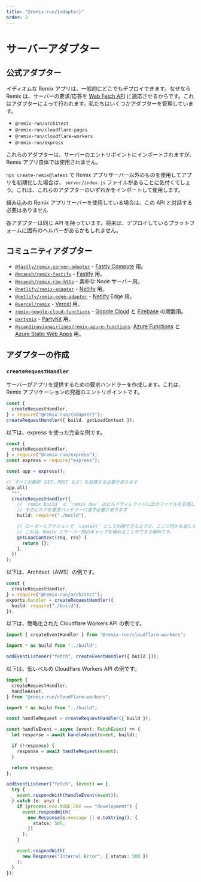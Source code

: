 ```yaml
---
title: "@remix-run/{adapter}"
order: 3
---
```


# サーバーアダプター

## 公式アダプター

イディオムな Remix アプリは、一般的にどこでもデプロイできます。なぜなら Remix は、サーバーの要求/応答を [Web Fetch API][web-fetch-api] に適応させるからです。これはアダプターによって行われます。私たちはいくつかアダプターを管理しています。

- `@remix-run/architect`
- `@remix-run/cloudflare-pages`
- `@remix-run/cloudflare-workers`
- `@remix-run/express`

これらのアダプターは、サーバーのエントリポイントにインポートされますが、Remix アプリ自体では使用されません。

`npx create-remix@latest` で Remix アプリサーバー以外のものを使用してアプリを初期化した場合は、 `server/index.js` ファイルがあることに気付くでしょう。これは、これらのアダプターのいずれかをインポートして使用します。

<docs-info>組み込みの Remix アプリサーバーを使用している場合は、この API と対話する必要はありません</docs-info>

各アダプターは同じ API を持っています。将来は、デプロイしているプラットフォームに固有のヘルパーがあるかもしれません。

## コミュニティアダプター

- [`@fastly/remix-server-adapter`][fastly-remix-server-adapter] - [Fastly Compute][fastly-compute] 用。
- [`@mcansh/remix-fastify`][remix-fastify] - [Fastify][fastify] 用。
- [`@mcansh/remix-raw-http`][remix-raw-http] - 素朴な Node サーバー用。
- [`@netlify/remix-adapter`][netlify-remix-adapter] - [Netlify][netlify] 用。
- [`@netlify/remix-edge-adapter`][netlify-remix-edge-adapter] - [Netlify][netlify] Edge 用。
- [`@vercel/remix`][vercel-remix] - [Vercel][vercel] 用。
- [`remix-google-cloud-functions`][remix-google-cloud-functions] - [Google Cloud][google-cloud-functions] と [Firebase][firebase-functions] の関数用。
- [`partymix`][partymix] - [PartyKit][partykit] 用。
- [`@scandinavianairlines/remix-azure-functions`][remix-azure-functions]: [Azure Functions][azure-functions] と [Azure Static Web Apps][azure-static-web-apps] 用。

## アダプターの作成

### `createRequestHandler`

サーバーがアプリを提供するための要求ハンドラーを作成します。これは、Remix アプリケーションの究極のエントリポイントです。

```ts
const {
  createRequestHandler,
} = require("@remix-run/{adapter}");
createRequestHandler({ build, getLoadContext });
```

以下は、express を使った完全な例です。

```ts lines=[1-3,11-22]
const {
  createRequestHandler,
} = require("@remix-run/express");
const express = require("express");

const app = express();

// すべての動詞（GET、POST など）を処理する必要があります
app.all(
  "*",
  createRequestHandler({
    // `remix build` と `remix dev` はビルドディレクトリに出力ファイルを生成します。
    // そのビルドを要求ハンドラーに渡す必要があります
    build: require("./build"),

    // ローダーとアクションで `context` として利用できるように、ここに何かを返します。
    // これは、Remix とサーバー間のギャップを埋めることができる場所です。
    getLoadContext(req, res) {
      return {};
    },
  })
);
```

以下は、Architect（AWS）の例です。

```ts
const {
  createRequestHandler,
} = require("@remix-run/architect");
exports.handler = createRequestHandler({
  build: require("./build"),
});
```

以下は、簡略化された Cloudflare Workers API の例です。

```ts
import { createEventHandler } from "@remix-run/cloudflare-workers";

import * as build from "../build";

addEventListener("fetch", createEventHandler({ build }));
```

以下は、低レベルの Cloudflare Workers API の例です。

```ts
import {
  createRequestHandler,
  handleAsset,
} from "@remix-run/cloudflare-workers";

import * as build from "../build";

const handleRequest = createRequestHandler({ build });

const handleEvent = async (event: FetchEvent) => {
  let response = await handleAsset(event, build);

  if (!response) {
    response = await handleRequest(event);
  }

  return response;
};

addEventListener("fetch", (event) => {
  try {
    event.respondWith(handleEvent(event));
  } catch (e: any) {
    if (process.env.NODE_ENV === "development") {
      event.respondWith(
        new Response(e.message || e.toString(), {
          status: 500,
        })
      );
    }

    event.respondWith(
      new Response("Internal Error", { status: 500 })
    );
  }
});
```

[web-fetch-api]: https://developer.mozilla.org/en-US/docs/Web/API/Fetch_API
[fastly-remix-server-adapter]: https://github.com/fastly/remix-compute-js/tree/main/packages/remix-server-adapter
[fastly-compute]: https://developer.fastly.com/learning/compute/
[remix-google-cloud-functions]: https://github.com/penx/remix-google-cloud-functions
[google-cloud-functions]: https://cloud.google.com/functions
[firebase-functions]: https://firebase.google.com/docs/functions
[remix-fastify]: https://github.com/mcansh/remix-fastify
[fastify]: https://www.fastify.io
[remix-raw-http]: https://github.com/mcansh/remix-node-http-server
[netlify-remix-adapter]: https://github.com/netlify/remix-compute/tree/main/packages/remix-adapter
[netlify-remix-edge-adapter]: https://github.com/netlify/remix-compute/tree/main/packages/remix-edge-adapter
[netlify]: https://netlify.com
[vercel-remix]: https://github.com/vercel/remix/blob/main/packages/vercel-remix
[vercel]: https://vercel.com
[partykit]: https://partykit.io
[partymix]: https://github.com/partykit/partykit/tree/main/packages/partymix
[remix-azure-functions]: https://github.com/scandinavianairlines/remix-azure-functions
[azure-functions]: https://azure.microsoft.com/en-us/products/functions/
[azure-static-web-apps]: https://azure.microsoft.com/en-us/products/app-service/static
